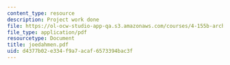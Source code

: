 ```yaml
---
content_type: resource
description: Project work done
file: https://ol-ocw-studio-app-qa.s3.amazonaws.com/courses/4-155b-architectural-design-level-iii-a-student-center-for-mit-fall-2004/d4377b02e334f9a7acaf6573394bac3f_joedahmen.pdf
file_type: application/pdf
resourcetype: Document
title: joedahmen.pdf
uid: d4377b02-e334-f9a7-acaf-6573394bac3f
---
```

